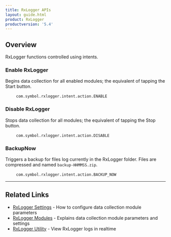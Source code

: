 ```yaml
---
title: RxLogger APIs
layout: guide.html
product: RxLogger
productversion: '5.4'
---
```


## Overview

RxLogger functions controlled using intents. 

### Enable RxLogger

Begins data collection for all enabled modules; the equivalent of tapping the Start button. 

<pre class="prettify">
	<code>com.symbol.rxlogger.intent.action.ENABLE</code>
</pre>

### Disable RxLogger

Stops data collection for all modules; the equivalent of tapping the Stop button. 

<pre class="prettify">
	<code>com.symbol.rxlogger.intent.action.DISABLE</code>
</pre>

### BackupNow

Triggers a backup for files log currently in the RxLogger folder. Files are compressed and named `backup-HHMMSS.zip`. 


<pre class="prettify">
	<code>com.symbol.rxlogger.intent.action.BACKUP_NOW</code>
</pre>

<!-- -->
-----

## Related Links
* [RxLogger Settings](../settings) - How to configure data collection module parameters
* [RxLogger Modules](../modules) - Explains data collection module parameters and settings
* [RxLogger Utility](../utility) - View RxLogger logs in realtime
